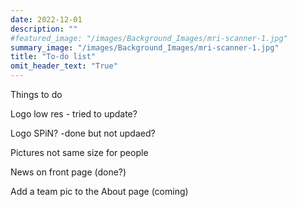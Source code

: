 ```yaml
---
date: 2022-12-01
description: ""
#featured_image: "/images/Background_Images/mri-scanner-1.jpg"
summary_image: "/images/Background_Images/mri-scanner-1.jpg"
title: "To-do list"
omit_header_text: "True"
---
```


Things to do

Logo low res - tried to update?

Logo SPiN? -done but not updaed?

Pictures not same size for people

News on front page (done?)

Add a team pic to the About page (coming)
